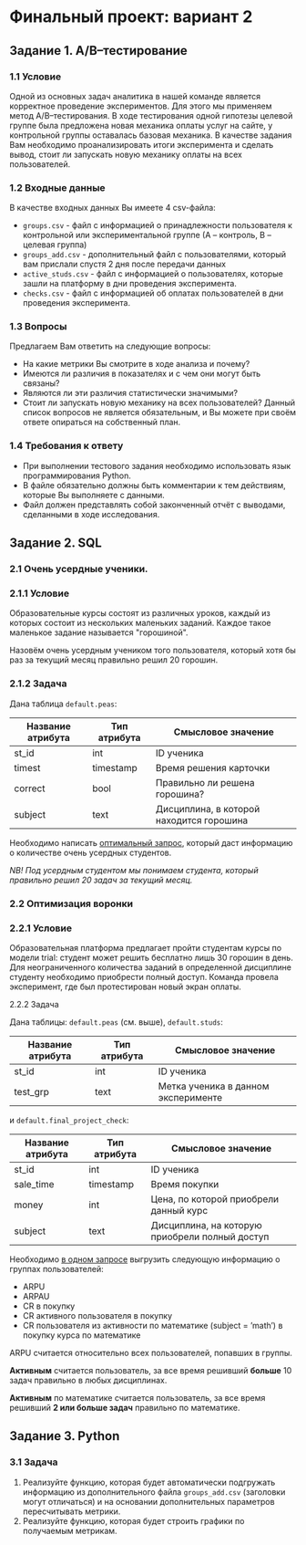 # Финальный проект: вариант 2
## Задание 1. A/B–тестирование
### 1.1 Условие

Одной из основных задач аналитика в нашей команде является корректное проведение экспериментов. Для этого мы применяем метод A/B–тестирования. В ходе тестирования одной гипотезы целевой группе была предложена новая механика оплаты услуг на сайте, у контрольной группы оставалась базовая механика. В качестве задания Вам необходимо проанализировать итоги эксперимента и сделать вывод, стоит ли запускать новую механику оплаты на всех пользователей.

### 1.2 Входные данные

В качестве входных данных Вы имеете 4 csv-файла:

* `groups.csv` - файл с информацией о принадлежности пользователя к контрольной или экспериментальной группе (А – контроль, B – целевая группа) 
* `groups_add.csv` - дополнительный файл с пользователями, который вам прислали спустя 2 дня после передачи данных
* `active_studs.csv` - файл с информацией о пользователях, которые зашли на платформу в дни проведения эксперимента. 
* `checks.csv` - файл с информацией об оплатах пользователей в дни проведения эксперимента. 

### 1.3 Вопросы

Предлагаем Вам ответить на следующие вопросы:

* На какие метрики Вы смотрите в ходе анализа и почему?
* Имеются ли различия в показателях и с чем они могут быть связаны?
* Являются ли эти различия статистически значимыми?
* Стоит ли запускать новую механику на всех пользователей?
Данный список вопросов не является обязательным, и Вы можете при своём ответе опираться на собственный план.

### 1.4 Требования к ответу

* При выполнении тестового задания необходимо использовать язык программирования Python. 
* В файле обязательно должны быть комментарии к тем действиям, которые Вы выполняете с данными. 
* Файл должен представлять собой законченный отчёт с выводами, сделанными в ходе исследования.

## Задание 2. SQL
### 2.1 Очень усердные ученики.

### 2.1.1 Условие

Образовательные курсы состоят из различных уроков, каждый из которых состоит из нескольких маленьких заданий. Каждое такое маленькое задание называется "горошиной".

Назовём очень усердным учеником того пользователя, который хотя бы раз за текущий месяц правильно решил 20 горошин.

### 2.1.2 Задача

Дана таблица `default.peas`:

Название атрибута | Тип атрибута | Смысловое значение
------------------|--------------|-------------------
st_id | int | ID ученика
timest | timestamp | Время решения карточки
correct | bool | Правильно ли решена горошина?
subject | text | Дисциплина, в которой находится горошина

Необходимо написать <ins>оптимальный запрос</ins>, который даст информацию о количестве очень усердных студентов.

*NB! Под усердным студентом мы понимаем студента, который правильно решил 20 задач за текущий месяц.*

### 2.2 Оптимизация воронки

### 2.2.1 Условие

Образовательная платформа предлагает пройти студентам курсы по модели trial: студент может решить бесплатно лишь 30 горошин в день. Для неограниченного количества заданий в определенной дисциплине студенту необходимо приобрести полный доступ. Команда провела эксперимент, где был протестирован новый экран оплаты.

2.2.2 Задача

Дана таблицы: `default.peas` (см. выше), `default.studs`:

Название атрибута | Тип атрибута |Смысловое значение
------------------|--------------|-------------------
st_id|	int |	ID ученика
test_grp	|text 	|Метка ученика в данном эксперименте

и `default.final_project_check`:


Название атрибута	|Тип атрибута 	|Смысловое значение
------------------|--------------|-------------------
st_id|	int |	ID ученика
sale_time|	timestamp	|Время покупки
money|	int	|Цена, по которой приобрели данный курс
subject|	text |	Дисциплина, на которую приобрели полный доступ

Необходимо <ins>в одном запросе</ins> выгрузить следующую информацию о группах пользователей:

* ARPU 
* ARPAU 
* CR в покупку 
* СR активного пользователя в покупку 
* CR пользователя из активности по математике (subject = ’math’) в покупку курса по математике

ARPU считается относительно всех пользователей, попавших в группы.

**Активным** считается пользователь, за все время решивший **больше** 10 задач правильно в любых дисциплинах.

**Активным** по математике считается пользователь, за все время решивший **2 или больше задач** правильно по математике.

## Задание 3. Python
### 3.1 Задача

1. Реализуйте функцию, которая будет автоматически подгружать информацию из дополнительного файла `groups_add.csv` (заголовки могут отличаться) и на основании дополнительных параметров пересчитывать метрики.
2. Реализуйте функцию, которая будет строить графики по получаемым метрикам.